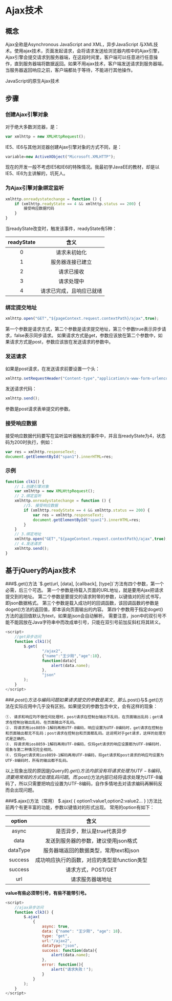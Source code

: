 # Ajax技术

## 概念
Ajax全称是Asynchronous JavaScript and XML，异步JavaScript 与XML技术。使用ajax技术，页面发起请求，会将请求发送给浏览器内核中的Ajax引擎，Ajax引擎会提交请求到服务器端，在这段时间里，客户端可以任意进行任意操作，直到服务器端将数据返回。如果不用ajax技术，客户端发送请求到服务器端，当服务器返回响应之前，客户端都处于等待，不能进行其他操作。

JavaScript的原生Ajax技术

## 步骤
### 创建Ajax引擎对象

对于绝大多数浏览器，是：
```javascript
var xmlhttp = new XMLHttpRequest();
```
IE5、IE6与其他浏览器创建Ajax引擎对象的方式不同，是：
```javascript
variable=new ActiveXObject("Microsoft.XMLHTTP");
```
现在的开发一般不考虑IE5和IE6的特殊情况。我最初学JavaEE的教材，却是以IE5、IE6为主讲解的，坑死人。
### 为Ajax引擎对象绑定监听
```javascript
xmlhttp.onreadystatechange = function () {
	if (xmlhttp.readyState == 4 && xmlhttp.status == 200) {
		接受响应数据代码
	}
}
```
当readyState改变时，触发该事件，readyState有5种：

|readyState|含义|
|:------:|:------:|
|0|请求未初始化|
|1|服务器连接已建立|
|2|请求已接收|
|3|请求处理中|
|4|请求已完成，且响应已就绪|

### 绑定提交地址
```javascript
xmlhttp.open("GET","${pageContext.request.contextPath}/ajax",true);
```
第一个参数是请求方式，第二个参数是请求提交地址，第三个参数true表示异步请求，false表示同步请求。
如果请求方式是get，参数应该放在第二个参数中，如果请求方式是post，参数应该放在发送请求的参数中。
### 发送请求
如果是post请求，在发送请求前要设置一个头：
```javascript
xmlhttp.setRequestHeader("Content-type","application/x-www-form-urlencoded");
```
发送请求代码：
```javascript
xmlhttp.send();
```
参数是post请求表单提交的参数。
### 接受响应数据
接受响应数据代码要写在监听监听器触发的事件中，并且当readyState为4，状态码为200时执行，例如：
```javascript
var res = xmlhttp.responseText;
document.getElementById("span1").innerHTML=res;
```
### 示例
```JavaScript
function clk1() {
	// 1.创建引擎对象
	var xmlhttp = new XMLHttpRequest();
	// 2.绑定监听
	xmlhttp.onreadystatechange = function () {
		//5. 接受响应数据
		if (xmlhttp.readyState == 4 && xmlhttp.status == 200) {
			var res = xmlhttp.responseText;
			document.getElementById("span1").innerHTML=res;
		}
	}
	// 3.绑定地址
	xmlhttp.open("GET","${pageContext.request.contextPath}/ajax",true);
	// 4.发送请求
	xmlhttp.send();
}
```
## 基于jQuery的Ajax技术
###$.get()方法
`$.get(url, [data], [callback], [type])`方法有四个参数，第一个必需，后三个可选。
第一个参数是待载入页面的URL地址，就是要用Ajax把请求提交到的地址。
第二个参数是要提交的请求附带的参数，以键值对的形式书写，即json数据格式。
第三个参数是载入成功时的回调函数，该回调函数的参数是doget()方法的返回值，即本该向页面输出的内容。
第四个参数用于指定doget()方法的返回值默认为text，如果是json会自动解析。
需要注意，json中的双引号不能不能因放在Java字符串中而改成单引号，只能在双引号前加反斜杠将其转义。
```JavaScript
<script>
	//get异步访问
	function clk1(){
		$.get(
				"/ajax2",
				{"name":"王少刚","age":18},
				function(data){
					alert(data.name);
				},
				"json"
		);
	}
</script>
```

###$.post()方法与编码问题
如果请求提交的参数是英文，那么$.post()与$.get()方法在实际应用中几乎没有区别。如果提交的参数包含中文，会有这样的现象：

	①. 请求和响应均不做任何处理时，post请求在控制台输出不乱码，在页面输出乱码；get请求在控制台输出乱码，在页面输出不乱码。
	②. 将请求用ios8859-1解码再用UTF-8编码，响应设置为UTF-8编码时，get请求在控制台和页面输出都无不乱码；post请求在控制台和页面都乱码。这说明对于get请求，这样的处理方式是正确的。
	③. 将请求用ios8859-1解码再用UTF-8编码，仅将get请求的响应设置都为UTF-8编码时，现象与第二种情况完全相同。
	④. 仅将get请求用ios8859-1解码再用UTF-8编码，将get请求和post请求的响应均设置为UTF-8编码时，所有的输出都不乱码。
以上现象出现的原因是jQuery的$.get()方法内部没有将请求处理为UTF-8编码，须要用常规的方式处理乱码问题。而$.post()方法内部已经将请求处理为UTF-8编码了，所以只需要把响应设置为UTF-8编码，自作多情地去对请求编码再解码反而会出现问题。
	
###$.ajax()方法（常用）
$.ajax( { option1:value1,option2:value2... } )方法比前两个有更丰富的功能，参数以键值对的形式出现。
常用的option有如下：

|option|含义|
|:------:|:------:|
|async|是否异步，默认是true代表异步|
|data|发送到服务器的参数，建议使用json格式|
|dataType|服务器端返回的数据类型，常用text和json|
|success|成功响应执行的函数，对应的类型是function类型|
|success|请求方式，POST/GET|
|url|请求服务器端地址|

**value有些必须带引号，有些不能带引号。**

```JavaScript
<script>
	//ajax异步访问
	function clk3() {
		$.ajax(
			{
				async: true,
				data: {"name": "王少刚", "age": 18},
				type: "get",
				url:"/ajax2",
				dataType:"json",
				success: function(data){
					alert(data.name);
				},
				error: function(){
					alert("请求失败！");
				}
			}
		);
	}
</script>
```